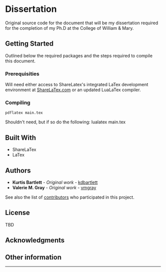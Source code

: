 # Dissertation

Original source code for the document that will be my dissertation required for the completion of my Ph.D at the College of William & Mary.

## Getting Started

Outlined below the required packages and the steps required to compile this document.

### Prerequisities

Will need either access to ShareLatex's integrated LaTex development environment at [ShareLaTex.com](https://www.sharelatex.com) or an updated LuaLaTex compiler.

### Compiling

```
pdflatex main.tex
```

Shouldn't need, but if so do the following: lualatex main.tex

## Built With

* ShareLaTex
* LaTex


## Authors

* **Kurtis Bartlett** - *Original work* - [kdbartlett](https://github.com/kdbartlett)
* **Valerie M. Gray** - *Original work* - [vmgray](https://github.com/vmgray)

See also the list of [contributors](https://github.com/vmgray/vmgray_dissertation/contributors) who participated in this project.

## License

TBD

## Acknowledgments

## Other information


----

